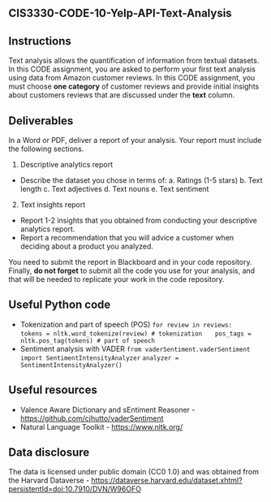 ## CIS3330-CODE-10-Yelp-API-Text-Analysis

## Instructions

Text analysis allows the quantification of information from textual datasets. In this CODE assignment, you are asked to perform your first text analysis using data from Amazon customer reviews. In this CODE assignment, you must choose **one category** of customer reviews and provide initial insights about customers reviews that are discussed under the **text** column.

## Deliverables

In a Word or PDF, deliver a report of your analysis. Your report must include the following sections.

1. Descriptive analytics report
  *  Describe the dataset you chose in terms of:
        a. Ratings (1-5 stars)
        b. Text length
        c. Text adjectives
        d. Text nouns
        e. Text sentiment
2. Text insights report
  * Report 1-2 insights that you obtained from conducting your descriptive analytics report.
  * Report a recommendation that you will advice a customer when deciding about a product you analyzed.
  
You need to submit the report in Blackboard and in your code repository. Finally, **do not forget** to submit all the code you use for your analysis, and that will be needed to replicate your work in the code repository.

## Useful Python code

* Tokenization and part of speech (POS)
    `for review in reviews:`
    `   tokens = nltk.word_tokenize(review) # tokenization`
    `   pos_tags = nltk.pos_tag(tokens) # part of speech`
* Sentiment analysis with VADER
    `from vaderSentiment.vaderSentiment import SentimentIntensityAnalyzer`
    `analyzer = SentimentIntensityAnalyzer()`

## Useful resources

* Valence Aware Dictionary and sEntiment Reasoner - https://github.com/cjhutto/vaderSentiment
* Natural Language Toolkit - https://www.nltk.org/

## Data disclosure

The data is licensed under public domain (CC0 1.0) and was obtained from the Harvard Dataverse - https://dataverse.harvard.edu/dataset.xhtml?persistentId=doi:10.7910/DVN/W96OFO
